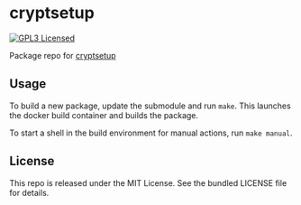 cryptsetup
==========

[![GPL3 Licensed](http://img.shields.io/badge/license-GPL3-green.svg)](https://tldrlegal.com/license/gnu-general-public-license-v3-(gpl-3))

Package repo for [cryptsetup](https://gitlab.com/cryptsetup/cryptsetup/)

## Usage

To build a new package, update the submodule and run `make`. This launches the docker build container and builds the package.

To start a shell in the build environment for manual actions, run `make manual`.

## License

This repo is released under the MIT License. See the bundled LICENSE file for details.

